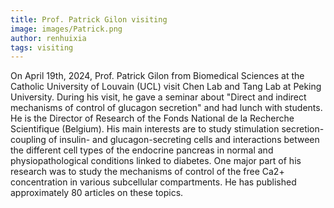 ```yaml
---
title: Prof. Patrick Gilon visiting
image: images/Patrick.png
author: renhuixia
tags: visiting
---
```


On April 19th, 2024, Prof. Patrick Gilon from Biomedical Sciences at the Catholic University of Louvain (UCL) visit Chen Lab and Tang Lab at Peking University. During his visit, he gave a seminar about "Direct and indirect mechanisms of control of glucagon secretion" and had lunch with students. He is the Director of Research of the Fonds National de la Recherche Scientifique (Belgium). His main interests are to study stimulation secretion-coupling of insulin- and glucagon-secreting cells and interactions between the different cell types of the endocrine pancreas in normal and physiopathological conditions linked to diabetes. One major part of his research was to study the mechanisms of control of the free Ca2+ concentration in various subcellular compartments. He has published approximately 80 articles on these topics.
